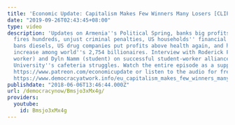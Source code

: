 ```yaml
---
title: 'Economic Update: Capitalism Makes Few Winners Many Losers [CLIP]'
date: "2019-09-26T02:43:45+08:00"
type: video
description: 'Updates on Armenia''s Political Spring, banks big profits, Harley-Davidson
  fires hundreds, unjust criminal penalties, US households'' financial distress, Germany
  bans diesels, US drug companies put profits above health again, and huge wealth
  increase among world''s 2,754 billionaires. Interview with Roderick Prude (union
  worker) and Dyln Namm (student) on successful student-worker alliance at New School
  University''s cafeteria struggles. Watch the entire episode as a supporter on Patreon:
  https://www.patreon.com/economicupdate or listen to the audio for free on our website:
  https://www.democracyatwork.info/eu_capitalism_makes_few_winners_many_losers'
publishdate: "2018-06-06T13:46:44.000Z"
url: /democracynow/Bmsjo3xMx4g/
providers:
  youtube:
    id: Bmsjo3xMx4g
---
```

